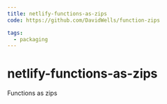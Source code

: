 ```yaml
---
title: netlify-functions-as-zips
code: https://github.com/DavidWells/function-zips

tags: 
  - packaging
---
```


# netlify-functions-as-zips

Functions as zips 
